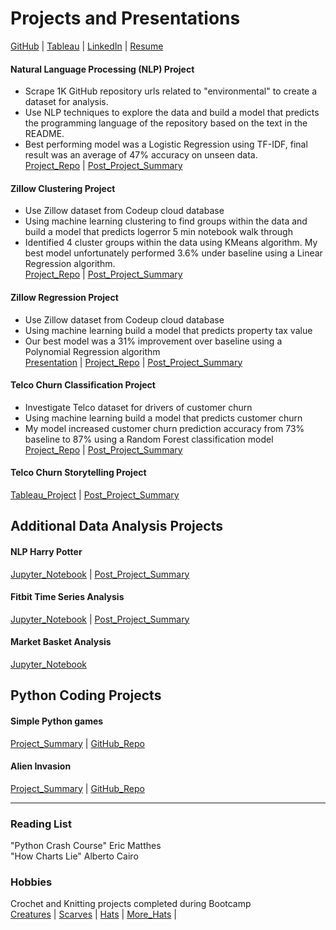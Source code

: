 # Projects and Presentations
[GitHub](https://github.com/RyvynYoung) | 
[Tableau](https://public.tableau.com/profile/ryvyn.young#!/) | 
[LinkedIn](https://www.linkedin.com/in/ryvyn-young-69783776/) | 
[Resume](https://ryvynyoung.github.io/RyvynYoung.pdf) 
  
#### Natural Language Processing (NLP) Project  
- Scrape 1K GitHub repository urls related to "environmental" to create a dataset for analysis. 
- Use NLP techniques to explore the data and build a model that predicts the programming language of the repository based on the text in the README.     
- Best performing model was a Logistic Regression using TF-IDF, final result was an average of 47% accuracy on unseen data.      
[Project_Repo](https://github.com/Data-Investigators/nlp_environmental_project) | 
[Post_Project_Summary](https://ryvynyoung.github.io/Natural_Language_Processing_Project_Summary.pdf)

#### Zillow Clustering Project
- Use Zillow dataset from Codeup cloud database  
- Using machine learning clustering to find groups within the data and build a model that predicts logerror
5 min notebook walk through     
- Identified 4 cluster groups within the data using KMeans algorithm. My best model unfortunately performed 3.6% under baseline using a Linear Regression algorithm.     
[Project_Repo](https://github.com/RyvynYoung/Zillow_Clustering_Project) | 
[Post_Project_Summary](https://ryvynyoung.github.io/Zillow_Clustering_Project%20Summary.pdf)


#### Zillow Regression Project
- Use Zillow dataset from Codeup cloud database   
- Using machine learning build a model that predicts property tax value    
- Our best model was a 31% improvement over baseline using a Polynomial Regression algorithm     
[Presentation](https://docs.google.com/presentation/d/1O1oWwpjngXqnWylhtI1CFIcE8Nl13MardtJ5TaAJ7oo/edit?usp=sharing) | 
[Project_Repo](https://github.com/CY-Data-Services/zillow_regression_project) | 
[Post_Project_Summary](https://github.com/RyvynYoung/RyvynYoung.github.io/blob/master/%20Zillow%20Regression%20Project%20Summary.pdf)


#### Telco Churn Classification Project
- Investigate Telco dataset for drivers of customer churn   
- Using machine learning build a model that predicts customer churn    
- My model increased customer churn prediction accuracy from 73% baseline to 87% using a Random Forest classification model     
[Project_Repo](https://github.com/RyvynYoung/telco_classification_project) | 
[Post_Project_Summary](https://ryvynyoung.github.io/Telco_Churn_Classification_Project_Summary.pdf)

#### Telco Churn Storytelling Project
[Tableau_Project](https://public.tableau.com/profile/ryvyn.young#!/vizhome/Telco_15985614575640/TelcoChurn) | 
[Post_Project_Summary](https://ryvynyoung.github.io/Telco_Churn_Storytelling%20Project_Summary.pdf)

## Additional Data Analysis Projects
#### NLP Harry Potter
[Jupyter_Notebook](https://github.com/RyvynYoung/nlp_harry_potter) | 
[Post_Project_Summary](https://ryvynyoung.github.io/NLP_HP_Summary.pdf)

#### Fitbit Time Series Analysis       
[Jupyter_Notebook](https://github.com/RyvynYoung/fitbit_time_series_project/blob/main/Fitbit.ipynb) | 
[Post_Project_Summary](https://ryvynyoung.github.io/Fitbit_TS_ProjectSummary.pdf)

#### Market Basket Analysis     
[Jupyter_Notebook](https://github.com/RyvynYoung/Market_Basket/blob/main/Market_Basket.ipynb)


## Python Coding Projects
#### Simple Python games     
[Project_Summary](https://ryvynyoung.github.io/Simple_Games_Project_Summary.pdf) | 
[GitHub_Repo](https://github.com/RyvynYoung/simple_games)

#### Alien Invasion     
[Project_Summary](https://ryvynyoung.github.io/Alien_Invasion_Project_Summary.pdf) | 
[GitHub_Repo](https://github.com/RyvynYoung/alien_invasion)

******
### Reading List
"Python Crash Course" Eric Matthes      
"How Charts Lie" Alberto Cairo

### Hobbies
Crochet and Knitting projects completed during Bootcamp      
[Creatures](https://ryvynyoung.github.io/Crocheted%20Creatures.jpg) | 
[Scarves](https://ryvynyoung.github.io/scarves.jpg) | 
[Hats](https://ryvynyoung.github.io/Knit%20hats1.jpg) | 
[More_Hats](https://ryvynyoung.github.io/more_hats.jpg) | 
